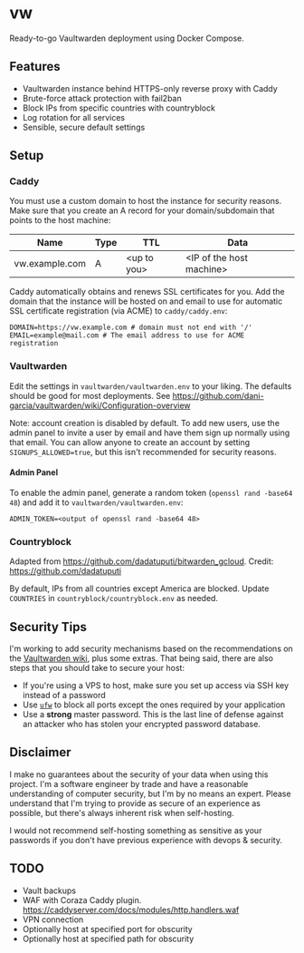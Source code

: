 
# vw

Ready-to-go Vaultwarden deployment using Docker Compose.

## Features

* Vaultwarden instance behind HTTPS-only reverse proxy with Caddy
* Brute-force attack protection with fail2ban
* Block IPs from specific countries with countryblock
* Log rotation for all services
* Sensible, secure default settings

## Setup

### Caddy

You must use a custom domain to host the instance for security reasons. Make sure that you create an A record for your domain/subdomain that points to the host machine:

| Name | Type | TTL | Data |
| --- | --- | --- | --- |
| vw.example.com | A | \<up to you\> | \<IP of the host machine\>

Caddy automatically obtains and renews SSL certificates for you. Add the domain that the instance will be hosted on and email to use for automatic SSL certificate registration (via ACME) to `caddy/caddy.env`:
```
DOMAIN=https://vw.example.com # domain must not end with '/'
EMAIL=example@mail.com # The email address to use for ACME registration
```

### Vaultwarden

Edit the settings in `vaultwarden/vaultwarden.env` to your liking. The defaults should be good for most deployments. See https://github.com/dani-garcia/vaultwarden/wiki/Configuration-overview

Note: account creation is disabled by default. To add new users, use the admin panel to invite a user by email and have them sign up normally using that email. You can allow anyone to create an account by setting `SIGNUPS_ALLOWED=true`, but this isn't recommended for security reasons.

#### Admin Panel

To enable the admin panel, generate a random token (`openssl rand -base64 48`) and add it to `vaultwarden/vaultwarden.env`:
```
ADMIN_TOKEN=<output of openssl rand -base64 48>
```

### Countryblock

Adapted from https://github.com/dadatuputi/bitwarden_gcloud. Credit: https://github.com/dadatuputi

By default, IPs from all countries except America are blocked. Update `COUNTRIES` in `countryblock/countryblock.env` as needed.

## Security Tips

I'm working to add security mechanisms based on the recommendations on the [Vaultwarden wiki](https://github.com/dani-garcia/vaultwarden/wiki), plus some extras. That being said, there are also steps that you should take to secure your host:

* If you're using a VPS to host, make sure you set up access via SSH key instead of a password
* Use [`ufw`](https://wiki.ubuntu.com/UncomplicatedFirewall) to block all ports except the ones required by your application
* Use a **strong** master password. This is the last line of defense against an attacker who has stolen your encrypted password database.

## Disclaimer

I make no guarantees about the security of your data when using this project. I'm a software engineer by trade and have a reasonable understanding of computer security, but I'm by no means an expert. Please understand that I'm trying to provide as secure of an experience as possible, but there's always inherent risk when self-hosting.

I would not recommend self-hosting something as sensitive as your passwords if you don't have previous experience with devops & security.

## TODO

* Vault backups
* WAF with Coraza Caddy plugin. https://caddyserver.com/docs/modules/http.handlers.waf
* VPN connection
* Optionally host at specified port for obscurity
* Optionally host at specified path for obscurity
